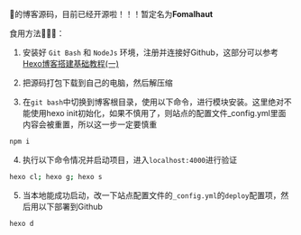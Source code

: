 🥝的博客源码，目前已经开源啦！！！暂定名为**Fomalhaut**

食用方法🍡🍡🍡：

1. 安装好 `Git Bash` 和 `NodeJs` 环境，注册并连接好Github，这部分可以参考[Hexo博客搭建基础教程(一)](https://www.fomal.cc/posts/e593433d.html)

2. 把源码打包下载到自己的电脑，然后解压缩

3. 在`git bash`中切换到博客根目录，使用以下命令，进行模块安装。这里绝对不能使用hexo init初始化，如果不慎用了，则站点的配置文件_config.yml里面内容会被重置，所以这一步一定要慎重

  ```bash
  npm i
  ```

4. 执行以下命令情况并启动项目，进入`localhost:4000`进行验证

  ```bash
  hexo cl; hexo g; hexo s
  ```

5. 当本地能成功启动，改一下站点配置文件的`_config.yml`的`deploy`配置项，然后用以下部署到Github

  ```bash
  hexo d
  ```
